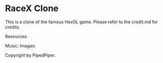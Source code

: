 # RaceX Clone

This is a clone of the famous HexGL game. Please refer to the credit.md for credits.

Resources:

Music:
Images:

Copyright by PipedPiper.


